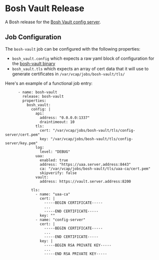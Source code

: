 # Bosh Vault Release
A Bosh release for the [Bosh Vault config server](https://github.com/Zipcar/bosh-vault).

## Job Configuration
The `bosh-vault` job can be configured with the following properties:
  - `bosh_vault.config` which expects a raw yaml block of configuration for the [bosh-vault binary](https://github.com/Zipcar/bosh-vault)
  - `bosh_vault.tls` which expects an array of cert data that it will use to generate certificates in `/var/vcap/jobs/bosh-vault/tls/`

Here's an example of a functional job entry:
```
      - name: bosh-vault
        release: bosh-vault
        properties:
          bosh_vault:
            config: |
              api:
                address: "0.0.0.0:1337"
                draintimeout: 10
              tls:
                cert: "/var/vcap/jobs/bosh-vault/tls/config-server/cert.pem"
                key: "/var/vcap/jobs/bosh-vault/tls/config-server/key.pem"
              log:
                level: "DEBUG"
              uaa:
                enabled: true
                address: "https://uaa.server.address:8443"
                ca: "/var/vcap/jobs/bosh-vault/tls/uaa-ca/cert.pem"
                skipverify: false
              vault:
                address: https://vault.server.address:8200
            
            tls:
              - name: "uaa-ca"
                cert: |
                  -----BEGIN CERTIFICATE-----
                  ...
                  -----END CERTIFICATE-----
                key: ""
              - name: "config-server"
                cert: |
                  -----BEGIN CERTIFICATE-----
                  ... 
                  -----END CERTIFICATE-----
                key: |
                  -----BEGIN RSA PRIVATE KEY-----
                  ...
                  -----END RSA PRIVATE KEY-----

```